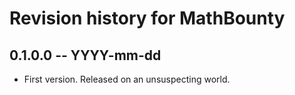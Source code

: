 # Revision history for MathBounty

## 0.1.0.0 -- YYYY-mm-dd

* First version. Released on an unsuspecting world.
